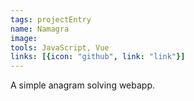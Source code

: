 ```yaml
---
tags: projectEntry
name: Namagra
image: 
tools: JavaScript, Vue
links: [{icon: "github", link: "link"}]
---
```


A simple anagram solving webapp.